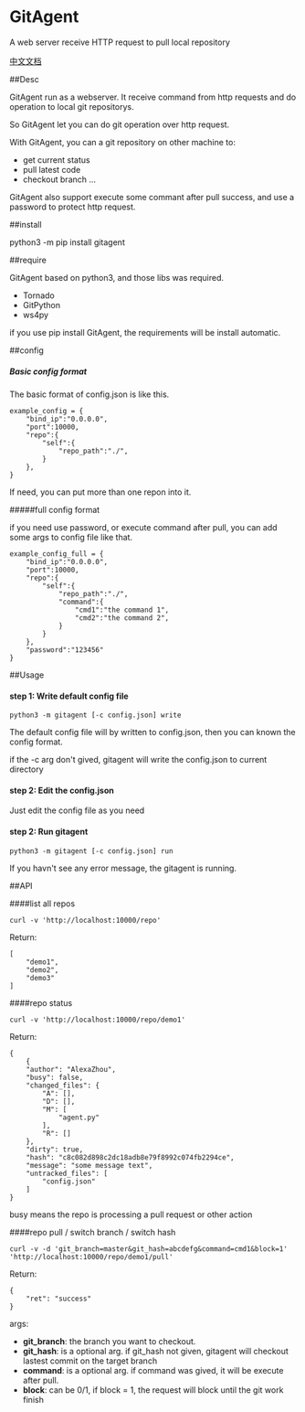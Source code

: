 # GitAgent
A web server receive HTTP request to pull local repository

[中文文档](https://github.com/alexazhou/GitAgent/blob/master/README_zh.md)

##Desc

GitAgent run as a webserver. It receive command from http requests and do operation to local git repositorys.

So GitAgent let you can do git operation over http request.

With GitAgent, you can a git repository on other machine to:

* get current status
* pull latest code 
* checkout branch
...

GitAgent also support execute some commant after pull success, and use a password to protect http request.

##install

python3 -m pip install gitagent

##require

GitAgent based on python3, and those libs was required.

 * Tornado
 * GitPython
 * ws4py
 
if you use pip install GitAgent, the requirements will be install automatic.

##config

##### Basic config format
The basic format of config.json is like this.

```
example_config = {
    "bind_ip":"0.0.0.0",
	"port":10000,
	"repo":{
		"self":{
			"repo_path":"./",
		}
	},
}
```
If need, you can put more than one repon into it.


#####full config format

if you need use password, or execute command after pull, you can add some args to config file like that.

```
example_config_full = {
    "bind_ip":"0.0.0.0",
	"port":10000,
	"repo":{
		"self":{
			"repo_path":"./",
            "command":{
                "cmd1":"the command 1",
                "cmd2":"the command 2",
            }
		}
	},
    "password":"123456"
}

```

 
##Usage

#### step 1: Write default config file
```python3 -m gitagent [-c config.json] write```

The default config file will by written to config.json, then you can known the config format.

if the -c arg don't gived, gitagent will write the config.json to current directory

#### step 2: Edit the config.json

Just edit the config file as you need

#### step 2: Run gitagent
```python3 -m gitagent [-c config.json] run```

If you havn't see any error message, the gitagent is running.

##API

####list all repos

```curl -v 'http://localhost:10000/repo'```

Return:

```
[
    "demo1",
    "demo2",
    "demo3"
]
```


####repo status

```curl -v 'http://localhost:10000/repo/demo1'```

Return:

```
{
    {
    "author": "AlexaZhou",
    "busy": false,
    "changed_files": {
        "A": [],
        "D": [],
        "M": [
            "agent.py"
        ],
        "R": []
    },
    "dirty": true,
    "hash": "c8c082d898c2dc18adb8e79f8992c074fb2294ce",
    "message": "some message text",
    "untracked_files": [
        "config.json"
    ]
}
```

busy means the repo is processing a pull request or other action

####repo pull / switch branch / switch hash 

```curl -v -d 'git_branch=master&git_hash=abcdefg&command=cmd1&block=1' 'http://localhost:10000/repo/demo1/pull'```

Return:

```
{
    "ret": "success"
}
```

args:

* ****git_branch****: the branch you want to checkout.
* ****git_hash****: is a optional arg. if git_hash not given, gitagent will checkout lastest commit on the target branch 
* ****command****: is a optional arg. if command was gived, it will be execute after pull. 
* ****block****: can be 0/1, if block = 1, the request will block until the git work finish 
 
